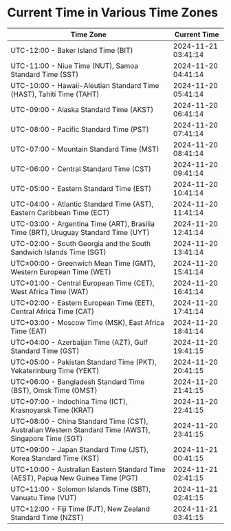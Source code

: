 # Current Time in Various Time Zones

| Time Zone | Current Time |
|-----------|--------------|
| UTC-12:00 - Baker Island Time (BIT) | 2024-11-21 03:41:14 |
| UTC-11:00 - Niue Time (NUT), Samoa Standard Time (SST) | 2024-11-20 04:41:14 |
| UTC-10:00 - Hawaii-Aleutian Standard Time (HAST), Tahiti Time (TAHT) | 2024-11-20 05:41:14 |
| UTC-09:00 - Alaska Standard Time (AKST) | 2024-11-20 06:41:14 |
| UTC-08:00 - Pacific Standard Time (PST) | 2024-11-20 07:41:14 |
| UTC-07:00 - Mountain Standard Time (MST) | 2024-11-20 08:41:14 |
| UTC-06:00 - Central Standard Time (CST) | 2024-11-20 09:41:14 |
| UTC-05:00 - Eastern Standard Time (EST) | 2024-11-20 10:41:14 |
| UTC-04:00 - Atlantic Standard Time (AST), Eastern Caribbean Time (ECT) | 2024-11-20 11:41:14 |
| UTC-03:00 - Argentina Time (ART), Brasília Time (BRT), Uruguay Standard Time (UYT) | 2024-11-20 12:41:14 |
| UTC-02:00 - South Georgia and the South Sandwich Islands Time (SGT) | 2024-11-20 13:41:14 |
| UTC±00:00 - Greenwich Mean Time (GMT), Western European Time (WET) | 2024-11-20 15:41:14 |
| UTC+01:00 - Central European Time (CET), West Africa Time (WAT) | 2024-11-20 16:41:14 |
| UTC+02:00 - Eastern European Time (EET), Central Africa Time (CAT) | 2024-11-20 17:41:14 |
| UTC+03:00 - Moscow Time (MSK), East Africa Time (EAT) | 2024-11-20 18:41:14 |
| UTC+04:00 - Azerbaijan Time (AZT), Gulf Standard Time (GST) | 2024-11-20 19:41:15 |
| UTC+05:00 - Pakistan Standard Time (PKT), Yekaterinburg Time (YEKT) | 2024-11-20 20:41:15 |
| UTC+06:00 - Bangladesh Standard Time (BST), Omsk Time (OMST) | 2024-11-20 21:41:15 |
| UTC+07:00 - Indochina Time (ICT), Krasnoyarsk Time (KRAT) | 2024-11-20 22:41:15 |
| UTC+08:00 - China Standard Time (CST), Australian Western Standard Time (AWST), Singapore Time (SGT) | 2024-11-20 23:41:15 |
| UTC+09:00 - Japan Standard Time (JST), Korea Standard Time (KST) | 2024-11-21 00:41:15 |
| UTC+10:00 - Australian Eastern Standard Time (AEST), Papua New Guinea Time (PGT) | 2024-11-21 02:41:15 |
| UTC+11:00 - Solomon Islands Time (SBT), Vanuatu Time (VUT) | 2024-11-21 02:41:15 |
| UTC+12:00 - Fiji Time (FJT), New Zealand Standard Time (NZST) | 2024-11-21 03:41:15 |
